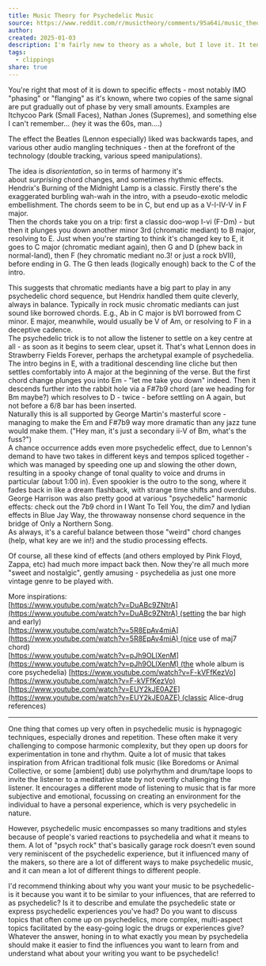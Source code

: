 ```yaml
---
title: Music Theory for Psychedelic Music
source: https://www.reddit.com/r/musictheory/comments/95a64i/music_theory_for_psychedelic_music/
author: 
created: 2025-01-03
description: I'm fairly new to theory as a whole, but I love it. It tends to evade me, however, what elements of psychedelic music give it a "psychedelic
tags:
  - clippings
share: true
---
```

You're right that most of it is down to specific effects - most notably IMO "phasing" or "flanging" as it's known, where two copies of the same signal are put gradually out of phase by very small amounts. Examples are Itchycoo Park (Small Faces), Nathan Jones (Supremes), and something else I can't remember... (hey it was the 60s, man....)

The effect the Beatles (Lennon especially) liked was backwards tapes, and various other audio mangling techniques - then at the forefront of the technology (double tracking, various speed manipulations).

The idea is _disorientation_, so in terms of harmony it's about _surprising_ chord changes, and sometimes rhythmic effects.  
Hendrix's Burning of the Midnight Lamp is a classic. Firstly there's the exaggerated burbling wah-wah in the intro, with a pseudo-exotic melodic embellishment. The chords seem to be in C, but end up as a V-I-IV-V in F major.  
Then the chords take you on a trip: first a classic doo-wop I-vi (F-Dm) - but then it plunges you down another minor 3rd (chromatic mediant) to B major, resolving to E. Just when you're starting to think it's changed key to E, it goes to C major (chromatic mediant again), then G and D (phew back in normal-land), then F (hey chromatic mediant no.3! or just a rock bVII), before ending in G. The G then leads (logically enough) back to the C of the intro.

This suggests that chromatic mediants have a big part to play in any psychedelic chord sequence, but Hendrix handled them quite cleverly, always in balance. Typically in rock music chromatic mediants can just sound like borrowed chords. E.g., Ab in C major is bVI borrowed from C minor. E major, meanwhile, would usually be V of Am, or resolving to F in a deceptive cadence.  
The psychedelic trick is to not allow the listener to settle on a key centre at all - as soon as it begins to seem clear, upset it. That's what Lennon does in Strawberry Fields Forever, perhaps the archetypal example of psychedelia. The intro begins in E, with a traditional descending line cliche but then settles comfortably into A major at the beginning of the verse. But the first chord change plunges you into Em - "let me take you down" indeed. Then it descends further into the rabbit hole via a F#7b9 chord (are we heading for Bm maybe?) which resolves to D - twice - before settling on A again, but not before a 6/8 bar has been inserted.  
Naturally this is all supported by George Martin's masterful score - managing to make the Em and F#7b9 way more dramatic than any jazz tune would make them. ("Hey man, it's just a secondary ii-V of Bm, what's the fuss?")  
A chance occurrence adds even more psychedelic effect, due to Lennon's demand to have two takes in different keys and tempos spliced together - which was managed by speeding one up and slowing the other down, resulting in a spooky change of tonal quality to voice and drums in particular (about 1:00 in). Even spookier is the outro to the song, where it fades back in like a dream flashback, with strange time shifts and overdubs.  
George Harrison was also pretty good at various "psychedelic" harmonic effects: check out the 7b9 chord in I Want To Tell You, the dim7 and lydian effects in Blue Jay Way, the throwaway nonsense chord sequence in the bridge of Only a Northern Song.  
As always, it's a careful balance between those "weird" chord changes (help, what key are we in!) and the studio processing effects.

Of course, all these kind of effects (and others employed by Pink Floyd, Zappa, etc) had much more impact back then. Now they're all much more "sweet and nostalgic", gently amusing - psychedelia as just one more vintage genre to be played with.

More inspirations:  
[https://www.youtube.com/watch?v=DuABc9ZNtrA](https://www.youtube.com/watch?v=DuABc9ZNtrA) (setting the bar high and early)  
[https://www.youtube.com/watch?v=5R8EpAv4miA](https://www.youtube.com/watch?v=5R8EpAv4miA) (nice use of maj7 chord)  
[https://www.youtube.com/watch?v=pJh9OLlXenM](https://www.youtube.com/watch?v=pJh9OLlXenM) (the whole album is core psychedelia) [https://www.youtube.com/watch?v=F-kVFfKezVo](https://www.youtube.com/watch?v=F-kVFfKezVo)  
[https://www.youtube.com/watch?v=EUY2kJE0AZE](https://www.youtube.com/watch?v=EUY2kJE0AZE) (classic Alice-drug references)

---
  
One thing that comes up very often in psychedelic music is hypnagogic techniques, especially drones and repetition. These often make it very challenging to compose harmonic complexity, but they open up doors for experimentation in tone and rhythm. Quite a lot of music that takes inspiration from African traditional folk music (like Boredoms or Animal Collective, or some [ambient] dub) use polyrhythm and drum/tape loops to invite the listener to a meditative state by not overtly challenging the listener. It encourages a different mode of listening to music that is far more subjective and emotional, focussing on creating an environment for the individual to have a personal experience, which is very psychedelic in nature.

However, psychedelic music encompasses so many traditions and styles because of people's varied reactions to psychedelia and what it means to them. A lot of "psych rock" that's basically garage rock doesn't even sound very reminiscent of the psychedelic experience, but it influenced many of the makers, so there are a lot of different ways to make psychedelic music, and it can mean a lot of different things to different people.

I'd recommend thinking about why you want your music to be psychedelic- is it because you want it to be similar to your influences, that are referred to as psychedelic? Is it to describe and emulate the psychedelic state or express psychedelic experiences you've had? Do you want to discuss topics that often come up on psychedelics, more complex, multi-aspect topics facilitated by the easy-going logic the drugs or experiences give? Whatever the answer, honing in to what exactly you mean by psychedelia should make it easier to find the influences you want to learn from and understand what about your writing you want to be psychedelic!